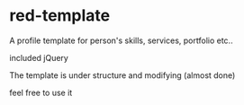 # red-template
A profile template for person's skills, services, portfolio etc.. 

included jQuery

The template is under structure and modifying (almost done)

feel free to use it
